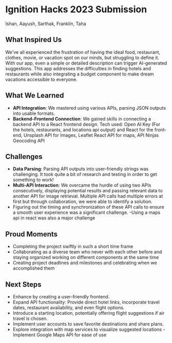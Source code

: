 # Ignition Hacks 2023 Submission

Ishan, Aayush, Sarthak, Franklin, Taha 
## What Inspired Us

We've all experienced the frustration of having the ideal food, restaurant, clothes, movie, or vacation spot on our minds, but struggling to define it. With our app, even a simple or detailed description can trigger AI-generated suggestions. This app addresses the difficulties in finding hotels and restaurants while also integrating a budget component to make dream vacations accessible to everyone.


## What We Learned

- **API Integration**: We mastered using various APIs, parsing JSON outputs into usable formats.
- **Backend-Frontend Connection**: We gained skills in connecting a backend API to a React frontend design.
Tech used: Open AI Key (For the hotels, restaurants, and locations api output) and React for the front-end, Unsplash API for Images, Leaflet React API for maps, API Ninjas Geocoding API
## Challenges

- **Data Parsing**: Parsing API outputs into user-friendly strings was challenging. It took quite  a bit of research and testing in order to get something to work!
- **Multi-API Interaction**: We overcame the hurdle of using two APIs consecutively, displaying potential results and passing relevant data to another API for image retrieval. Multiple API calls had multiple errors at first but through collaboration, we were able to identify a solution.
- Figuring out the timing and synchronization of these API calls to ensure a smooth user experience was a significant challenge.
-Using a maps api in react was also a major challenge 

## Proud Moments
- Completing the project swiftly in such a short time frame
- Collaborating as a diverse team who never with each other before and staying organized working on different components at the same time
- Creating project deadlines and milestones and celebrating when we accomplished them

## Next Steps

- Enhance by creating a user-friendly frontend.
- Expand API functionality: Provide direct hotel links, incorporate travel dates, restaurant availability, and even flight options.
- Introduce a starting location, potentially offering flight suggestions if air travel is chosen.
- Implement user accounts to save favorite destinations and share plans.
-  Explore integration with map services to visualize suggested locations
-Implement Google Maps API for ease of use

